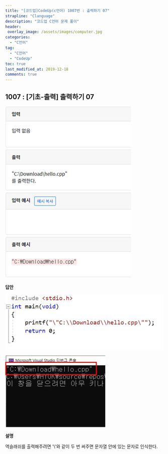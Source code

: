 ```yaml
---
title: "[코드업]CodeUp(c언어) 1007번 : 출력하기 07"
strapline: "Clanguage"
description: "코드업 C언어 문제 풀이"
header:
 overlay_image: /assets/images/computer.jpg
categories:
  - "C언어"
tag:
  - "C언어"
  - "CodeUp"
toc: true
last_modified_at: 2019-12-18
comments: true
---
```


## 1007 : [기초-출력] 출력하기 07

![c1007](/assets/images/c1007.jpg)

**답안**<br>

![c1007](/assets/images/c1007-2.jpg)

![c1007](/assets/images/c1007-1.jpg)

**설명**

역슬래쉬를 출력해주려면 '\\'와 같이 두 번 써주면 문자열 안에 있는 문자로 인식한다.



